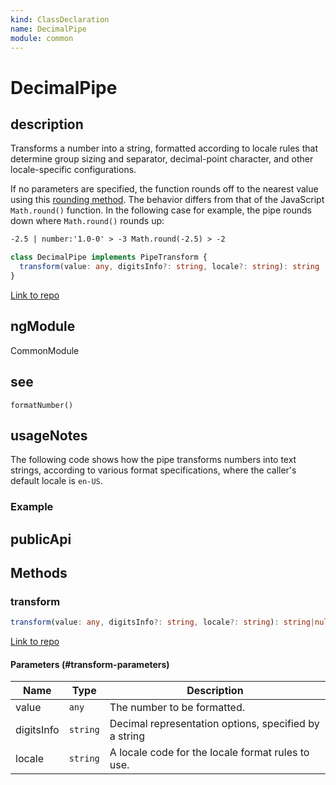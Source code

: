 ```yaml
---
kind: ClassDeclaration
name: DecimalPipe
module: common
---
```


# DecimalPipe

## description

Transforms a number into a string,
formatted according to locale rules that determine group sizing and
separator, decimal-point character, and other locale-specific
configurations.

If no parameters are specified, the function rounds off to the nearest value using this
[rounding method](https://en.wikibooks.org/wiki/Arithmetic/Rounding).
The behavior differs from that of the JavaScript `Math.round()` function.
In the following case for example, the pipe rounds down where
`Math.round()` rounds up:

```html
-2.5 | number:'1.0-0' > -3 Math.round(-2.5) > -2
```

```ts
class DecimalPipe implements PipeTransform {
  transform(value: any, digitsInfo?: string, locale?: string): string | null;
}
```

[Link to repo](https://github.com/timdeschryver/angular/blob/master/packages/common/src/pipes/number_pipe.ts#L51-L82)

## ngModule

CommonModule

## see

`formatNumber()`

## usageNotes

The following code shows how the pipe transforms numbers
into text strings, according to various format specifications,
where the caller's default locale is `en-US`.

### Example

<code-example path="common/pipes/ts/number_pipe.ts" region='NumberPipe'></code-example>

## publicApi

## Methods

### transform

```ts
transform(value: any, digitsInfo?: string, locale?: string): string|null;
```

[Link to repo](https://github.com/timdeschryver/angular/blob/master/packages/common/src/pipes/number_pipe.ts#L70-L81)

#### Parameters (#transform-parameters)

| Name       | Type     | Description                                           |
| ---------- | -------- | ----------------------------------------------------- |
| value      | `any`    | The number to be formatted.                           |
| digitsInfo | `string` | Decimal representation options, specified by a string |
| locale     | `string` | A locale code for the locale format rules to use.     |
